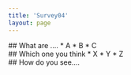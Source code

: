 ```yaml
---
title: 'Survey04'
layout: page
---
```


<div id="surveys">

<div class="checkbox">
## What are ....
* A
* B
* C
</div>

<div class="choice">
## Which one you think
* X
* Y
* Z
</div>

<div class="text">
## How do you see....
</div>

</div>

<div id="surveyResult"></div>

<script src="https://unpkg.com/survey-jquery"></script>
<link href="https://unpkg.com/survey-jquery/survey.css" type="text/css" rel="stylesheet" />

<script>
    var surveysDiv = document.getElementById('surveys');
    var surveyJson = parseHtmlToSurveyJson(surveysDiv);
    var survey = new Survey.Model(surveyJson);

    survey.onComplete.add(function(result) {
        document.querySelector('#surveyResult').innerHTML = "result: " + JSON.stringify(result.data, null, 2);
    });

    $("#surveys").Survey({model:survey});

    function parseHtmlToSurveyJson(element) {
        var json = { questions: [] };

        var sections = Array.from(element.children);
        sections.forEach(section => {
            if (section.className === 'checkbox') {
                json.questions.push(parseCheckboxSection(section));
            } else if (section.className === 'choice') {
                json.questions.push(parseChoiceSection(section));
            } else if (section.className === 'text') {
                json.questions.push(parseTextSection(section));
            }
        });

        return json;
    }

    function parseCheckboxSection(section) {
        var options = Array.from(section.querySelectorAll('li')).map(li => li.textContent);
        return {
            type: "checkbox",
            name: section.querySelector('h2').textContent,
            choices: options
        };
    }

    function parseChoiceSection(section) {
        var options = Array.from(section.querySelectorAll('li')).map(li => li.textContent);
        return {
            type: "radiogroup",
            name: section.querySelector('h2').textContent,
            choices: options
        };
    }

    function parseTextSection(section) {
        return {
            type: "comment",
            name: section.querySelector('h2').textContent
        };
    }
</script>
